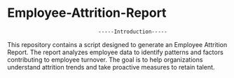 # Employee-Attrition-Report

                                 -----Introduction-----
This repository contains a script designed to generate an Employee Attrition Report. The report analyzes employee data to identify patterns and factors contributing to employee turnover. The goal is to help organizations understand attrition trends and take proactive measures to retain talent.
